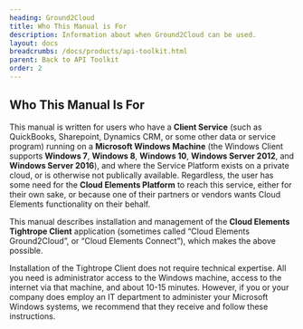 ```yaml
---
heading: Ground2Cloud
title: Who This Manual is For
description: Information about when Ground2Cloud can be used.
layout: docs
breadcrumbs: /docs/products/api-toolkit.html
parent: Back to API Toolkit
order: 2
---
```


## Who This Manual Is For

This manual is written for users who have a __Client Service__ (such as QuickBooks, Sharepoint, Dynamics CRM, or some other data or service program) running on a __Microsoft Windows Machine__ (the Windows Client supports __Windows 7__, __Windows 8__, __Windows 10__, __Windows Server 2012__, and __Windows Server 2016__), and where the Service Platform exists on a private cloud, or is otherwise not publically available. Regardless, the user has some need for the __Cloud Elements Platform__ to reach this service, either for their own sake, or because one of their partners or vendors wants Cloud Elements functionality on their behalf.

This manual describes installation and management of the __Cloud Elements Tightrope Client__ application (sometimes called “Cloud Elements Ground2Cloud”, or “Cloud Elements Connect”), which makes the above possible.

Installation of the Tightrope Client does not require technical expertise. All you need is administrator access to the Windows machine, access to the internet via that machine, and about 10-15 minutes. However, if you or your company does employ an IT department to administer your Microsoft Windows systems, we recommend that they receive and follow these instructions.
